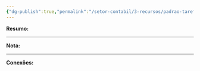 ```yaml
---
{"dg-publish":true,"permalink":"/setor-contabil/3-recursos/padrao-tarefas/integrar-conferir-patrimonio/","dgPassFrontmatter":true,"created":"2025-07-01T11:50:07.357-03:00","updated":"2025-06-05T23:20:59.586-03:00"}
---
```


**Resumo:** 


---

**Nota:**

---

**Conexões:**